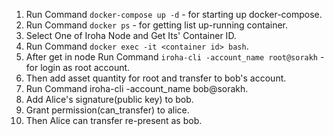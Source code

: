 1. Run Command ```docker-compose up -d``` - for starting up docker-compose.
2. Run Command ```docker ps``` - for getting list up-running container.
3. Select One of Iroha Node and Get Its' Container ID.
4. Run Command ```docker exec -it <container id> bash```.
5. After get in node Run Command ```iroha-cli -account_name root@sorakh``` - for login as root account.
6. Then add asset quantity for root and transfer to bob's account.
7. Run Command iroha-cli -account_name bob@sorakh.
8. Add Alice's signature(public key) to bob.
9. Grant permission(can_transfer) to alice.
10. Then Alice can transfer re-present as bob.
